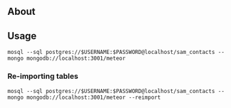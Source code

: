 ## About

## Usage

`mosql --sql postgres://$USERNAME:$PASSWORD@localhost/sam_contacts --mongo mongodb://localhost:3001/meteor`

### Re-importing tables

`mosql --sql postgres://$USERNAME:$PASSWORD@localhost/sam_contacts --mongo mongodb://localhost:3001/meteor --reimport`